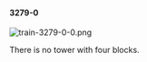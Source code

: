 #### 3279-0
![train-3279-0-0.png](https://github.com/lil-lab/nlvr/raw/master/nlvr/train/images/4/train-3279-0-0.png "train-3279-0-0.png")

There is no tower with four blocks.
